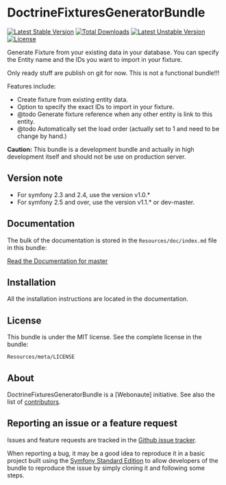 DoctrineFixturesGeneratorBundle
===============================
[![Latest Stable Version](https://poser.pugx.org/webonaute/doctrine-fixtures-generator-bundle/v/stable.svg)](https://packagist.org/packages/webonaute/doctrine-fixtures-generator-bundle) [![Total Downloads](https://poser.pugx.org/webonaute/doctrine-fixtures-generator-bundle/downloads.svg)](https://packagist.org/packages/webonaute/doctrine-fixtures-generator-bundle) [![Latest Unstable Version](https://poser.pugx.org/webonaute/doctrine-fixtures-generator-bundle/v/unstable.svg)](https://packagist.org/packages/webonaute/doctrine-fixtures-generator-bundle) [![License](https://poser.pugx.org/webonaute/doctrine-fixtures-generator-bundle/license.svg)](https://packagist.org/packages/webonaute/doctrine-fixtures-generator-bundle)

Generate Fixture from your existing data in your database. You can specify the Entity name and the IDs you want to import in your fixture.

Only ready stuff are publish on git for now. This is not a functional bundle!!!


Features include:

- Create fixture from existing entity data.
- Option to specify the exact IDs to import in your fixture.
- @todo Generate fixture reference when any other entity is link to this entity.
- @todo Automatically set the load order (actually set to 1 and need to be change by hand.)

**Caution:** This bundle is a development bundle and actually in high development itself and should not be use on production server.

Version note
-------------
- For symfony 2.3 and 2.4, use the version v1.0.*
- For symfony 2.5 and over, use the version v1.1.* or dev-master.

Documentation
-------------

The bulk of the documentation is stored in the `Resources/doc/index.md`
file in this bundle:

[Read the Documentation for master](https://github.com/ioniks/DoctrineFixturesGeneratorBundle/blob/master/Resources/doc/index.md)

Installation
------------

All the installation instructions are located in the documentation.

License
-------

This bundle is under the MIT license. See the complete license in the bundle:

    Resources/meta/LICENSE

About
-----

DoctrineFixturesGeneratorBundle is a [Webonaute] initiative.
See also the list of [contributors](https://github.com/Webonaute/DoctrineFixturesGeneratorBundle/contributors).

Reporting an issue or a feature request
---------------------------------------

Issues and feature requests are tracked in the [Github issue tracker](https://github.com/Webonaute/DoctrineFixturesGeneratorBundle/issues).

When reporting a bug, it may be a good idea to reproduce it in a basic project
built using the [Symfony Standard Edition](https://github.com/symfony/symfony-standard)
to allow developers of the bundle to reproduce the issue by simply cloning it
and following some steps.
